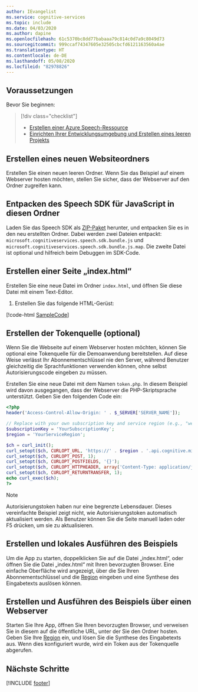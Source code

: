 ```yaml
---
author: IEvangelist
ms.service: cognitive-services
ms.topic: include
ms.date: 04/03/2020
ms.author: dapine
ms.openlocfilehash: 61c5370bc8dd77babaaa79c814c0d7a9c8049d73
ms.sourcegitcommit: 999ccaf74347605e32505cbcfd6121163560a4ae
ms.translationtype: HT
ms.contentlocale: de-DE
ms.lasthandoff: 05/08/2020
ms.locfileid: "82978826"
---
```

## <a name="prerequisites"></a>Voraussetzungen

Bevor Sie beginnen:

> [!div class="checklist"]
> * <a href="https://ms.portal.azure.com/#create/Microsoft.CognitiveServicesSpeechServices" target="_blank">Erstellen einer Azure Speech-Ressource<span class="docon docon-navigate-external x-hidden-focus"></span></a>
> * [Einrichten Ihrer Entwicklungsumgebung und Erstellen eines leeren Projekts](../../../../quickstarts/setup-platform.md)

## <a name="create-a-new-website-folder"></a>Erstellen eines neuen Websiteordners

Erstellen Sie einen neuen leeren Ordner. Wenn Sie das Beispiel auf einem Webserver hosten möchten, stellen Sie sicher, dass der Webserver auf den Ordner zugreifen kann.

## <a name="unpack-the-speech-sdk-for-javascript-into-that-folder"></a>Entpacken des Speech SDK für JavaScript in diesen Ordner

Laden Sie das Speech SDK als [ZIP-Paket](https://aka.ms/csspeech/jsbrowserpackage) herunter, und entpacken Sie es in den neu erstellten Ordner. Dabei werden zwei Dateien entpackt: `microsoft.cognitiveservices.speech.sdk.bundle.js` und `microsoft.cognitiveservices.speech.sdk.bundle.js.map`.
Die zweite Datei ist optional und hilfreich beim Debuggen im SDK-Code.

## <a name="create-an-indexhtml-page"></a>Erstellen einer Seite „index.html“

Erstellen Sie eine neue Datei im Ordner `index.html`, und öffnen Sie diese Datei mit einem Text-Editor.

1. Erstellen Sie das folgende HTML-Gerüst:

 [!code-html [SampleCode](~/samples-cognitive-services-speech-sdk/quickstart/javascript/browser/index-translate-stt.html)]

## <a name="create-the-token-source-optional"></a>Erstellen der Tokenquelle (optional)

Wenn Sie die Webseite auf einem Webserver hosten möchten, können Sie optional eine Tokenquelle für die Demoanwendung bereitstellen.
Auf diese Weise verlässt Ihr Abonnementschlüssel nie den Server, während Benutzer gleichzeitig die Sprachfunktionen verwenden können, ohne selbst Autorisierungscode eingeben zu müssen.

Erstellen Sie eine neue Datei mit dem Namen `token.php`. In diesem Beispiel wird davon ausgegangen, dass der Webserver die PHP-Skriptsprache unterstützt. Geben Sie den folgenden Code ein:

```php
<?php
header('Access-Control-Allow-Origin: ' . $_SERVER['SERVER_NAME']);

// Replace with your own subscription key and service region (e.g., "westus").
$subscriptionKey = 'YourSubscriptionKey';
$region = 'YourServiceRegion';

$ch = curl_init();
curl_setopt($ch, CURLOPT_URL, 'https://' . $region . '.api.cognitive.microsoft.com/sts/v1.0/issueToken');
curl_setopt($ch, CURLOPT_POST, 1);
curl_setopt($ch, CURLOPT_POSTFIELDS, '{}');
curl_setopt($ch, CURLOPT_HTTPHEADER, array('Content-Type: application/json', 'Ocp-Apim-Subscription-Key: ' . $subscriptionKey));
curl_setopt($ch, CURLOPT_RETURNTRANSFER, 1);
echo curl_exec($ch);
?>
```

> [!NOTE]
> Autorisierungstoken haben nur eine begrenzte Lebensdauer.
> Dieses vereinfachte Beispiel zeigt nicht, wie Autorisierungstoken automatisch aktualisiert werden. Als Benutzer können Sie die Seite manuell laden oder F5 drücken, um sie zu aktualisieren.

## <a name="build-and-run-the-sample-locally"></a>Erstellen und lokales Ausführen des Beispiels

Um die App zu starten, doppelklicken Sie auf die Datei „index.html“, oder öffnen Sie die Datei „index.html“ mit Ihren bevorzugten Browser. Eine einfache Oberfläche wird angezeigt, über die Sie Ihren Abonnementschlüssel und die [Region](../../../../regions.md) eingeben und eine Synthese des Eingabetexts auslösen können.

## <a name="build-and-run-the-sample-via-a-web-server"></a>Erstellen und Ausführen des Beispiels über einen Webserver

Starten Sie Ihre App, öffnen Sie Ihren bevorzugten Browser, und verweisen Sie in diesem auf die öffentliche URL, unter der Sie den Ordner hosten. Geben Sie Ihre [Region](../../../../regions.md) ein, und lösen Sie die Synthese des Eingabetexts aus. Wenn dies konfiguriert wurde, wird ein Token aus der Tokenquelle abgerufen.

## <a name="next-steps"></a>Nächste Schritte

[!INCLUDE [footer](./footer.md)]